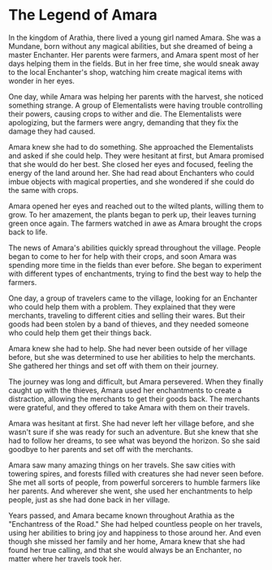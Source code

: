# The Legend of Amara

In the kingdom of Arathia, there lived a young girl named Amara. She was a Mundane, born without any magical abilities, but she dreamed of being a master Enchanter. Her parents were farmers, and Amara spent most of her days helping them in the fields. But in her free time, she would sneak away to the local Enchanter's shop, watching him create magical items with wonder in her eyes.

One day, while Amara was helping her parents with the harvest, she noticed something strange. A group of Elementalists were having trouble controlling their powers, causing crops to wither and die. The Elementalists were apologizing, but the farmers were angry, demanding that they fix the damage they had caused.

Amara knew she had to do something. She approached the Elementalists and asked if she could help. They were hesitant at first, but Amara promised that she would do her best. She closed her eyes and focused, feeling the energy of the land around her. She had read about Enchanters who could imbue objects with magical properties, and she wondered if she could do the same with crops.

Amara opened her eyes and reached out to the wilted plants, willing them to grow. To her amazement, the plants began to perk up, their leaves turning green once again. The farmers watched in awe as Amara brought the crops back to life.

The news of Amara's abilities quickly spread throughout the village. People began to come to her for help with their crops, and soon Amara was spending more time in the fields than ever before. She began to experiment with different types of enchantments, trying to find the best way to help the farmers.

One day, a group of travelers came to the village, looking for an Enchanter who could help them with a problem. They explained that they were merchants, traveling to different cities and selling their wares. But their goods had been stolen by a band of thieves, and they needed someone who could help them get their things back.

Amara knew she had to help. She had never been outside of her village before, but she was determined to use her abilities to help the merchants. She gathered her things and set off with them on their journey.

The journey was long and difficult, but Amara persevered. When they finally caught up with the thieves, Amara used her enchantments to create a distraction, allowing the merchants to get their goods back. The merchants were grateful, and they offered to take Amara with them on their travels.

Amara was hesitant at first. She had never left her village before, and she wasn't sure if she was ready for such an adventure. But she knew that she had to follow her dreams, to see what was beyond the horizon. So she said goodbye to her parents and set off with the merchants.

Amara saw many amazing things on her travels. She saw cities with towering spires, and forests filled with creatures she had never seen before. She met all sorts of people, from powerful sorcerers to humble farmers like her parents. And wherever she went, she used her enchantments to help people, just as she had done back in her village.

Years passed, and Amara became known throughout Arathia as the "Enchantress of the Road." She had helped countless people on her travels, using her abilities to bring joy and happiness to those around her. And even though she missed her family and her home, Amara knew that she had found her true calling, and that she would always be an Enchanter, no matter where her travels took her.

